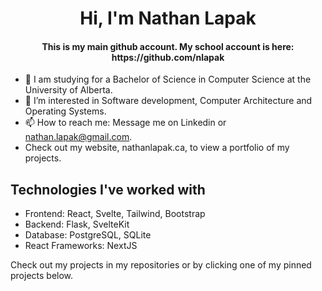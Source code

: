 <div align="center">
  <h1> Hi, I'm Nathan Lapak</h1>
  <h4>This is my main github account. My school account is here: https://github.com/nlapak</h4>
</div>

- 👋 I am studying for a Bachelor of Science in Computer Science at the University of Alberta.
- 👀 I’m interested in Software development, Computer Architecture and Operating Systems.
- 📫 How to reach me: Message me on Linkedin or nathan.lapak@gmail.com.
- Check out my website, nathanlapak.ca, to view a portfolio of my projects.

<h2>Technologies I've worked with</h2>
<ul>
  <li>Frontend: React, Svelte, Tailwind, Bootstrap</li>
  <li>Backend: Flask, SvelteKit</li>
  <li>Database: PostgreSQL, SQLite</li>
  <li>React Frameworks: NextJS</li>
</ul>

Check out my projects in my repositories or by clicking one of my pinned projects below. 

